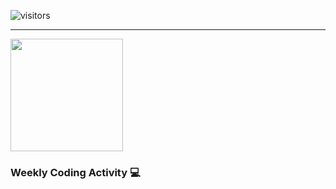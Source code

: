 ![visitors](https://visitor-badge.glitch.me/badge?page_id=bdw271.bdw271)

---
<img height="180em" src="https://github-readme-stats.vercel.app/api?username=bdw271&show_icons=true&hide_border=true&&count_private=true&include_all_commits=true" />

### Weekly Coding Activity 💻
<!--START_SECTION:waka-->
<!--END_SECTION:waka-->

